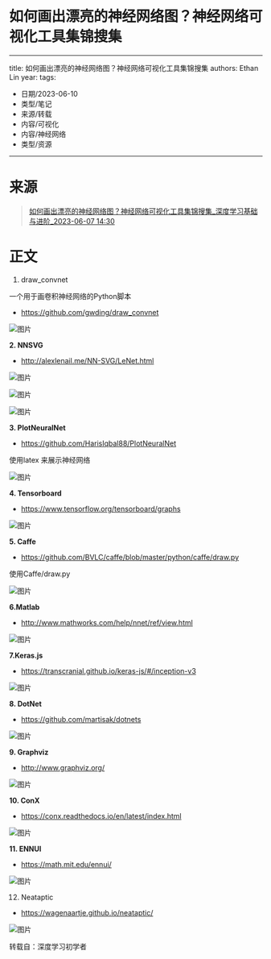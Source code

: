 # 如何画出漂亮的神经网络图？神经网络可视化工具集锦搜集


---
title: 如何画出漂亮的神经网络图？神经网络可视化工具集锦搜集
authors: Ethan Lin
year:
tags:
  - 日期/2023-06-10 
  - 类型/笔记 
  - 来源/转载 
  - 内容/可视化 
  - 内容/神经网络 
  - 类型/资源 
---





# 来源

> [如何画出漂亮的神经网络图？神经网络可视化工具集锦搜集_深度学习基础与进阶_2023-06-07 14:30](https://mp.weixin.qq.com/s/64qcTqN-PuhivUVhkBnTDA)



# 正文







1. draw_convnet

一个用于画卷积神经网络的Python脚本

- https://github.com/gwding/draw_convnet

![图片](./如何画出漂亮的神经网络图？神经网络可视化工具集锦搜集.assets/640.png)

**2. NNSVG**

- http://alexlenail.me/NN-SVG/LeNet.html

![图片](./如何画出漂亮的神经网络图？神经网络可视化工具集锦搜集.assets/640-20230610174459212.png)

![图片](./如何画出漂亮的神经网络图？神经网络可视化工具集锦搜集.assets/640-20230610174459738.png)

![图片](./如何画出漂亮的神经网络图？神经网络可视化工具集锦搜集.assets/640-20230610174500550.png)

**3. PlotNeuralNet**

- https://github.com/HarisIqbal88/PlotNeuralNet

使用latex 来展示神经网络

![图片](./如何画出漂亮的神经网络图？神经网络可视化工具集锦搜集.assets/640-20230610174500423.png)

**4. Tensorboard**

- https://www.tensorflow.org/tensorboard/graphs

![图片](./如何画出漂亮的神经网络图？神经网络可视化工具集锦搜集.assets/640-20230610174500187.png)

**5. Caffe**

- https://github.com/BVLC/caffe/blob/master/python/caffe/draw.py

使用Caffe/draw.py

![图片](./如何画出漂亮的神经网络图？神经网络可视化工具集锦搜集.assets/640-20230610174459074.png)

**6.Matlab**

- http://www.mathworks.com/help/nnet/ref/view.html

![图片](./如何画出漂亮的神经网络图？神经网络可视化工具集锦搜集.assets/640-20230610174458910.png)

**7.Keras.js**

- https://transcranial.github.io/keras-js/#/inception-v3

  

![图片](./如何画出漂亮的神经网络图？神经网络可视化工具集锦搜集.assets/640-20230610174459723.png)

**8. DotNet**

- https://github.com/martisak/dotnets

![图片](./如何画出漂亮的神经网络图？神经网络可视化工具集锦搜集.assets/640-20230610174459331.png)

**9. Graphviz**

- http://www.graphviz.org/

![图片](./如何画出漂亮的神经网络图？神经网络可视化工具集锦搜集.assets/640-20230610174500216.png)

**10. ConX**

- https://conx.readthedocs.io/en/latest/index.html



![图片](./如何画出漂亮的神经网络图？神经网络可视化工具集锦搜集.assets/640-20230610174500250.png)

**11. ENNUI** 

- https://math.mit.edu/ennui/

![图片](./如何画出漂亮的神经网络图？神经网络可视化工具集锦搜集.assets/640-20230610174500210.png)

12. Neataptic

- https://wagenaartje.github.io/neataptic/

![图片](./如何画出漂亮的神经网络图？神经网络可视化工具集锦搜集.assets/640-20230610174500606.png)

转载自：深度学习初学者
